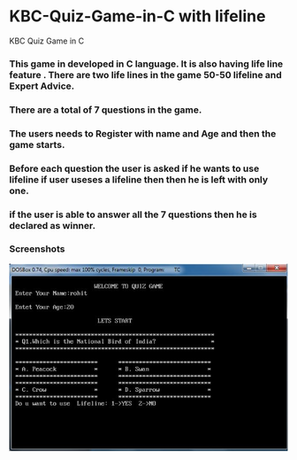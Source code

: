 # KBC-Quiz-Game-in-C with lifeline
KBC Quiz Game in C 
### This game in developed in C language. It is also having life line feature . There are two life lines in the game 50-50 lifeline and Expert Advice.
### There are a total of 7 questions in the game.
### The users needs to Register with name and Age and then the game starts.
### Before each question the user is asked if he wants to use lifeline if user useses a lifeline then then he is left with only one.
### if the user is able to answer all the 7 questions then he is declared as winner.
### Screenshots
![](screenshot1.jpg)
